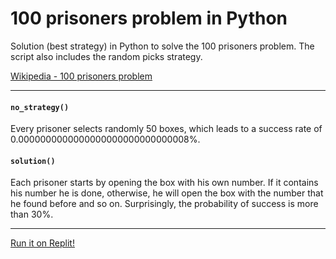 # 100 prisoners problem in Python
 Solution (best strategy) in Python to solve the 100 prisoners problem. The script also includes the random picks strategy.

[Wikipedia - 100 prisoners problem](https://en.wikipedia.org/wiki/100_prisoners_problem)

- - -

#### `no_strategy()`
Every prisoner selects randomly 50 boxes, which leads to a success rate of 0.0000000000000000000000000000008%.

#### `solution()`
Each prisoner starts by opening the box with his own number. If it contains his number he is done, otherwise, he will open the box with the number that he found before and so on. Surprisingly, the probability of success is more than 30%.

- - -

[Run it on Replit!](https://replit.com/@mncz/100-prisoners-problem#main.py)
